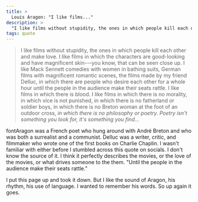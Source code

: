 ```yaml
---
title: >
  Louis Aragon: "I like films..."
description: >
  "I like films without stupidity, the ones in which people kill each other and make love. I like films in which the characters are good-looking..."
tags: quote
---
```

> I like films without stupidity, the ones in which people kill each other and make love. I like films in which the characters are good-looking and have magnificent skin---you know, that can be seen close up. I like Mack Sennett comedies with women in bathing suits, German films with magnificent romantic scenes, the films made by my friend Delluc, in which there are people who desire each other for a whole hour until the people in the audience make their seats rattle. I like films in which there is blood. I like films in which there is no morality, in which vice is not punished, in which there is no fatherland or soldier boys, in which there is no Breton woman at the foot of an outdoor cross, _in which there is no philosophy or poetry. Poetry isn't something you look for, it's something you find..._

<!--more -->

fontAragon was a French poet who hung around with André Breton and who was both a surrealist and a communist. Delluc was a writer, critic, and filmmaker who wrote one of the first books on Charlie Chaplin. I wasn't familiar with either before I stumbled across this quote on socials. I don't know the source of it. I think it perfectly describes the movies, or the love of the movies, or what drives someone to the them. "Until the people in the audience make their seats rattle."

I put this page up and took it down. But I like the sound of Aragon, his rhythm, his use of language. I wanted to remember his words. So up again it goes.
